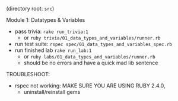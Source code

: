 (directory root: `src`)

Module 1: Datatypes & Variables
- pass trivia: `rake run_trivia:1`
    - or `ruby trivia/01_data_types_and_variables/runner.rb`
- run test suite: `rspec spec/01_data_types_and_variables_spec.rb`
- run finished lab `rake run_lab:1`
    - or `ruby labs/01_data_types_and_variables/runner.rb`
    - should be no errors and have a quick mad lib sentence


TROUBLESHOOT:
- rspec not working: MAKE SURE YOU ARE USING RUBY 2.4.0,
    - uninstall/reinstall gems
